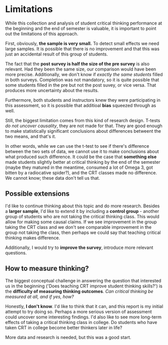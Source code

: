 # Limitations

While this collection and analysis of student critical thinking performance at the beginning and the end of semester is valuable, it is important to point out the limitations of this approach.

First, obviously, **the sample is very small.** To detect small effects we need large samples. It is possible that there is no improvement and that this was just an accidental result of this group of students. 

The fact that the **post survey is half the size of the pre survey** is also relevant. Had they been the same size, our comparison would have been more precise. Additionally, we don't know if *exactly the same students* filled in both surveys. Completion was not mandatory, so it is quite possible that some students filled in the pre but not the post suvey, or vice versa. That produces more uncertainty about the results.

Furthermore, both students and instructors knew they were participating in this assessment, so it is possible that additioal **bias** squeezed through as well.

Still, the biggest limitation comes from this kind of research design. T-tests *do not uncover causality*, they are not made for that. They are good enough to make statistically significant conclusions about differences betweent the two means, and that's it. 

In other words, while we can use the t-test to see if there's difference between the two sets of data, we cannot use it to make conclusions about what produced such difference. It could be the case that **something else** made students slightly better at critical thinking by the end of the semester (maybe they matured in the meantime, consumed a lot of Omega 3, got bitten by a radiocative spider?), and the CRT classes made no difference. We cannot know; these data don't tell us that.

## Possible extensions

I'd like to continue thinking about this topic and do more research. Besides a **larger sample**, I'd like to extend it by including a **control group** - another group of students who are not taking the critical thinking class. This would allow for making some causal claims. If we see improvement in the group taking the CRT class and we don't see comparable improvement in the group not taking the class, then perhaps we could say that teaching critical thinking makes difference.

Additionally, I would try to **improve the survey**, introduce more relevant questions.

## How to measure thinking?

The biggest conceptual challenge in answering the question that interested us in the beginning ('Does teaching CRT improve student thinking skills?') is the **difficulty of measuring thinking outcomes**. *Can critical thinking be measured at all, and if yes, how?*

Honestly, **I don't know**. I'd like to think that it can, and this report is my initial attempt to try doing so. Perhaps a more serious version of assessment could uncover some interesting findings. I'd also like to see more long-term effects of taking a critical thinking class in college. Do students who have taken CRT in college become better thinkers later in life?

More data and research is needed, but this was a good start.